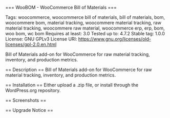 === WooBOM - WooCommerce Bill of Materials  ===

Tags: woocommerce, woocommerce bill of materials, bill of materials, bom, woocommere bom, material tracking, woocommere material tracking, raw material tracking, woocommere raw material, woocommerce erp, erp, bom, woo bom, wc bom
Requires at least: 3.0
Tested up to: 4.7.2
Stable tag: 1.0.0
License: GNU GPLv3
License URI: https://www.gnu.org/licenses/old-licenses/gpl-2.0.en.html

Bill of Materials add-on for WooCommerce for raw material tracking, inventory, and production metrics.

== Description ==
Bill of Materials add-on for WooCommerce for raw material tracking, inventory, and production metrics.

== Installation ==
Either upload a .zip file, or install through the WordPress.org repository.


== Screenshots ==


== Upgrade Notice ==
